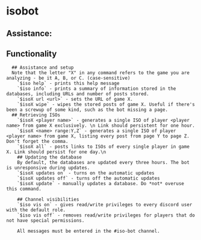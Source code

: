 # isobot

## Assistance:
## Functionality
      ## Assistance and setup
      Note that the letter "X" in any command refers to the game you are analyzing - be it A, B, or C. (case-sensitive)
        `$iso help` - prints this help message
        `$iso info` - prints a summary of information stored in the databases, including URLs and number of posts stored. 
        `$isoX url <url>` - sets the URL of game X. 
        `$isoX wipe` - wipes the stored posts of game X. Useful if there's been a screwup of some kind, such as the bot missing a page.
      ## Retrieving ISOs
        `$isoX <player name>` - generates a single ISO of player <player name> from game X exclusively. \n Link should persistent for one hour. 
        `$isoX <name> range:Y,Z` - generates a single ISO of player <player name> from game X, listing every post from page Y to page Z. Don't forget the comma. 
        `$isoX all` - posts links to ISOs of every single player in game X. Link should persist for one day.\n
        ## Updating the database
        By default, the databases are updated every three hours. The bot is unresponsive during updates.
        `$isoX updates on` - turns on the automatic updates
        `$isoX updates off` - turns off the automatic updates  
        `$isoX update` - manually updates a database. Do *not* overuse this command.
        
        ## Channel visibilities
        `$iso vis on` - gives read/write privileges to every discord user with the default role.
        `$iso vis off` - removes read/write privileges for players that do not have special permissions.
       
        All messages must be entered in the #iso-bot channel.
